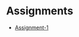 # Assignments
  * [Assignment-1](https://github.com/vnaazleen/dsa_java/tree/master/Assignments/Assignment1)
